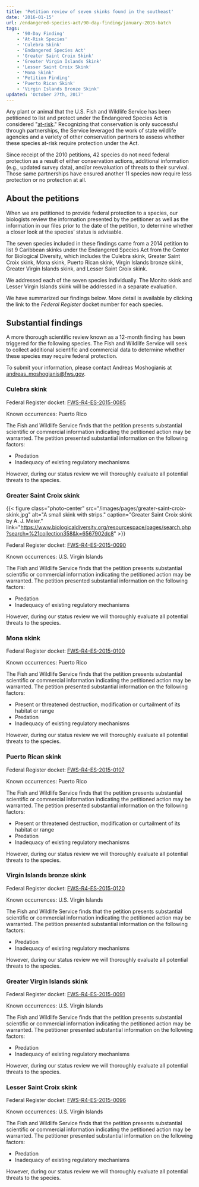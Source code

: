 ```yaml
---
title: 'Petition review of seven skinks found in the southeast'
date: '2016-01-15'
url: /endangered-species-act/90-day-finding/january-2016-batch
tags:
    - '90-Day Finding'
    - 'At-Risk Species'
    - 'Culebra Skink'
    - 'Endangered Species Act'
    - 'Greater Saint Croix Skink'
    - 'Greater Virgin Islands Skink'
    - 'Lesser Saint Croix Skink'
    - 'Mona Skink'
    - 'Petition Finding'
    - 'Puerto Rican Skink'
    - 'Virgin Islands Bronze Skink'
updated: 'October 27th, 2017'
---
```


Any plant or animal that the U.S. Fish and Wildlife Service has been petitioned to list and protect under the Endangered Species Act is considered "[at-risk](/endangered-species-act/at-risk-species)." Recognizing that conservation is only successful through partnerships, the Service leveraged the work of state wildlife agencies and a variety of other conservation partners to assess whether these species at-risk require protection under the Act.

Since receipt of the 2010 petitions, 42 species do not need federal protection as a result of either conservation actions, additional information (e.g., updated survey data), and/or reevaluation of threats to their survival. Those same partnerships have ensured another 11 species now require less protection or no protection at all.

## About the petitions

When we are petitioned to provide federal protection to a species, our biologists review the information presented by the petitioner as well as the information in our files prior to the date of the petition, to determine whether a closer look at the species’ status is advisable.

The seven species included in these findings came from a  2014 petition to list 9 Caribbean skinks under the Endangered Species Act from the Center for Biological Diversity, which includes the Culebra skink, Greater Saint Croix skink, Mona skink, Puerto Rican skink, Virgin Islands bronze skink, Greater Virgin Islands skink, and Lesser Saint Croix skink.

We addressed each of the seven species individually. The Monito skink and Lesser Virgin Islands skink will be addressed in a separate evaluation.

We have summarized our findings below. More detail is available by clicking the link to the _Federal Register_ docket number for each species.

## Substantial findings

A more thorough scientific review known as a 12-month finding has been triggered for the following species. The Fish and Wildlife Service will seek to collect additional scientific and commercial data to determine whether these species may require federal protection.

To submit your information, please contact Andreas Moshogianis at [andreas_moshogianis@fws.gov](mailto:andreas_moshogianis@fws.gov?subject=December%20Batch%20Findings).

### Culebra skink

Federal Register docket: [FWS-R4-ES-2015-0085](https://www.regulations.gov/#!docketDetail;D=FWS-R4-ES-2015-0085)

Known occurrences: Puerto Rico

The Fish and Wildlife Service finds that the petition presents substantial scientific or commercial information indicating the petitioned action may be warranted. The petition presented substantial information on the following factors:

- Predation
- Inadequacy of existing regulatory mechanisms

However, during our status review we will thoroughly evaluate all potential threats to the species.

### Greater Saint Croix skink

{{< figure class="photo-center" src="/images/pages/greater-saint-croix-skink.jpg" alt="A small skink with strips." caption="Greater Saint Croix skink by A. J. Meier." link="https://www.biologicaldiversity.org/resourcespace/pages/search.php?search=%21collection358&k=6567902dc8" >}}

Federal Register docket: [FWS-R4-ES-2015-0090](https://www.regulations.gov/#!docketDetail;D=FWS-R4-ES-2015-0090)

Known occurrences: U.S. Virgin Islands

The Fish and Wildlife Service finds that the petition presents substantial scientific or commercial information indicating the petitioned action may be warranted. The petition presented substantial information on the following factors:

- Predation
- Inadequacy of existing regulatory mechanisms

However, during our status review we will thoroughly evaluate all potential threats to the species.

### Mona skink

Federal Register docket: [FWS-R4-ES-2015-0100](https://www.regulations.gov/#!docketDetail;D=FWS-R4-ES-2015-0100)

Known occurrences: Puerto Rico

The Fish and Wildlife Service finds that the petition presents substantial scientific or commercial information indicating the petitioned action may be warranted. The petition presented substantial information on the following factors:

- Present or threatened destruction, modification or curtailment of its habitat or range
- Predation
- Inadequacy of existing regulatory mechanisms

However, during our status review we will thoroughly evaluate all potential threats to the species.

### Puerto Rican skink

Federal Register docket: [FWS-R4-ES-2015-0107](https://www.regulations.gov/#!docketDetail;D=FWS-R4-ES-2015-0107)

Known occurrences: Puerto Rico

The Fish and Wildlife Service finds that the petition presents substantial scientific or commercial information indicating the petitioned action may be warranted. The petition presented substantial information on the following factors:

- Present or threatened destruction, modification or curtailment of its habitat or range
- Predation
- Inadequacy of existing regulatory mechanisms

However, during our status review we will thoroughly evaluate all potential threats to the species.

### Virgin Islands bronze skink

Federal Register docket: [FWS-R4-ES-2015-0120](https://www.regulations.gov/#!docketDetail;D=FWS-R4-ES-2015-0120)

Known occurrences: U.S. Virgin Islands

The Fish and Wildlife Service finds that the petition presents substantial scientific or commercial information indicating the petitioned action may be warranted. The petition presented substantial information on the following factors:

- Predation
- Inadequacy of existing regulatory mechanisms

However, during our status review we will thoroughly evaluate all potential threats to the species.

### Greater Virgin Islands skink

Federal Register docket: [FWS-R4-ES-2015-0091](https://www.regulations.gov/#!docketDetail;D=FWS-R4-ES-2015-0091)

Known occurrences: U.S. Virgin Islands

The Fish and Wildlife Service finds that the petition presents substantial scientific or commercial information indicating the petitioned action may be warranted.  The petitioner presented substantial information on the following factors:

- Predation
- Inadequacy of existing regulatory mechanisms

However, during our status review we will thoroughly evaluate all potential threats to the species.

### Lesser Saint Croix skink

Federal Register docket: [FWS-R4-ES-2015-0096](https://www.regulations.gov/#!docketDetail;D=FWS-R4-ES-2015-0096)

Known occurrences: U.S. Virgin Islands

The Fish and Wildlife Service finds that the petition presents substantial scientific or commercial information indicating the petitioned action may be warranted.  The petitioner presented substantial information on the following factors:

- Predation
- Inadequacy of existing regulatory mechanisms

However, during our status review we will thoroughly evaluate all potential threats to the species.
